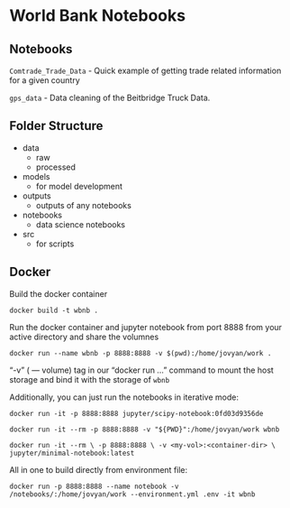 # World Bank Notebooks

## Notebooks

`Comtrade_Trade_Data` - Quick example of getting trade related information for a given country 

`gps_data` - Data cleaning of the Beitbridge Truck Data.
## Folder Structure

- data
    - raw 
    - processed
- models
    - for model development
- outputs
    - outputs of any notebooks
- notebooks
    - data science notebooks
- src
    - for scripts


## Docker

Build the docker container

`docker build -t wbnb .`

Run the docker container and jupyter notebook from port 8888 from your active directory and share the volumnes 

`docker run --name wbnb -p 8888:8888 -v $(pwd):/home/jovyan/work .`

“-v” ( — volume) tag in our “docker run …” command to mount the host storage and bind it with the storage of `wbnb`

Additionally, you can just run the notebooks in iterative mode:

`docker run -it -p 8888:8888 jupyter/scipy-notebook:0fd03d9356de`

`docker run -it --rm -p 8888:8888 -v "${PWD}":/home/jovyan/work wbnb`



`docker run -it --rm \
    -p 8888:8888 \
    -v <my-vol>:<container-dir> \
    jupyter/minimal-notebook:latest`

All in one to build directly from environment file:

`docker run -p 8888:8888 --name notebook -v /notebooks/:/home/jovyan/work --environment.yml .env -it wbnb`

